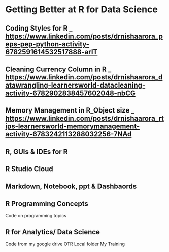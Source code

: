 # Getting Better at R for Data Science

## Coding Styles for R _ https://www.linkedin.com/posts/drnishaarora_peps-pep-python-activity-6782591614532517888-arIT
## Cleaning Currency Column in R _ https://www.linkedin.com/posts/drnishaarora_datawrangling-learnersworld-datacleaning-activity-6782902838457602048-nbCG
## Memory Management in R_Object size _ https://www.linkedin.com/posts/drnishaarora_rtips-learnersworld-memorymanagement-activity-6783242113288032256-7NAd

## R, GUIs & IDEs for R
## R Studio Cloud
## Markdown, Notebook, ppt & Dashbaords

## R Programming Concepts

Code on programming topics

## R for Analytics/ Data Science
Code from my google drive OTR Local folder My Training
